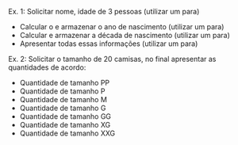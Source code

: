 Ex. 1: Solicitar nome, idade de 3 pessoas (utilizar um para)
- Calcular o e armazenar o ano de nascimento (utilizar um para)
- Calcular e armazenar a década de nascimento (utilizar um para)
- Apresentar todas essas informações (utilizar um para)

Ex. 2: Solicitar o tamanho de 20 camisas, no final apresentar as quantidades de acordo:
- Quantidade de tamanho PP
- Quantidade de tamanho P
- Quantidade de tamanho M
- Quantidade de tamanho G
- Quantidade de tamanho GG
- Quantidade de tamanho XG
- Quantidade de tamanho XXG